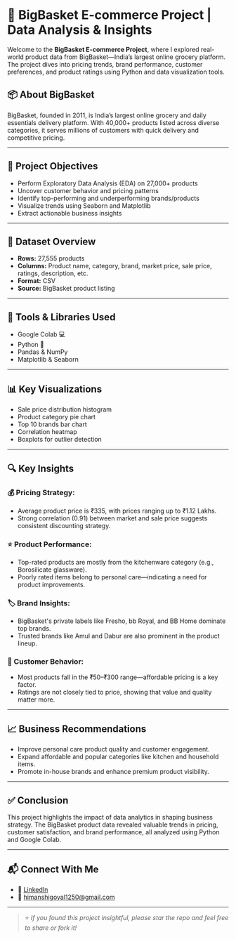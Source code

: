 
# 🛒 BigBasket E-commerce Project | Data Analysis & Insights

Welcome to the **BigBasket E-commerce Project**, where I explored real-world product data from BigBasket—India’s largest online grocery platform. The project dives into pricing trends, brand performance, customer preferences, and product ratings using Python and data visualization tools.

## 📦 About BigBasket
BigBasket, founded in 2011, is India’s largest online grocery and daily essentials delivery platform. With 40,000+ products listed across diverse categories, it serves millions of customers with quick delivery and competitive pricing.

---

## 📌 Project Objectives

- Perform Exploratory Data Analysis (EDA) on 27,000+ products
- Uncover customer behavior and pricing patterns
- Identify top-performing and underperforming brands/products
- Visualize trends using Seaborn and Matplotlib
- Extract actionable business insights

---

## 📂 Dataset Overview

- **Rows:** 27,555 products  
- **Columns:** Product name, category, brand, market price, sale price, ratings, description, etc.  
- **Format:** CSV  
- **Source:** BigBasket product listing

---

## 🧰 Tools & Libraries Used

- Google Colab 💻
- Python 🐍
- Pandas & NumPy
- Matplotlib & Seaborn

---

## 📊 Key Visualizations

- Sale price distribution histogram
- Product category pie chart
- Top 10 brands bar chart
- Correlation heatmap
- Boxplots for outlier detection

---

## 🔍 Key Insights

### 💰 Pricing Strategy:
- Average product price is ₹335, with prices ranging up to ₹1.12 Lakhs.
- Strong correlation (0.91) between market and sale price suggests consistent discounting strategy.

### ⭐ Product Performance:
- Top-rated products are mostly from the kitchenware category (e.g., Borosilicate glassware).
- Poorly rated items belong to personal care—indicating a need for product improvements.

### 🏷️ Brand Insights:
- BigBasket's private labels like Fresho, bb Royal, and BB Home dominate top brands.
- Trusted brands like Amul and Dabur are also prominent in the product lineup.

### 🧾 Customer Behavior:
- Most products fall in the ₹50–₹300 range—affordable pricing is a key factor.
- Ratings are not closely tied to price, showing that value and quality matter more.

---

## 📈 Business Recommendations

- Improve personal care product quality and customer engagement.
- Expand affordable and popular categories like kitchen and household items.
- Promote in-house brands and enhance premium product visibility.

---

## ✅ Conclusion

This project highlights the impact of data analytics in shaping business strategy. The BigBasket product data revealed valuable trends in pricing, customer satisfaction, and brand performance, all analyzed using Python and Google Colab.

---

## 📬 Connect With Me

- 💼 [LinkedIn](https://www.linkedin.com/in/himanshi-goyal1)
- 📧 himanshigoyal1250@gmail.com

---

> ⭐ *If you found this project insightful, please star the repo and feel free to share or fork it!*
